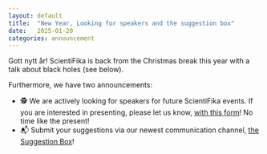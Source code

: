 ```yaml
---
layout: default
title:  "New Year, Looking for speakers and the suggestion box"
date:   2025-01-20
categories: announcement
---
```

Gott nytt år! ScientiFika is back from the Christmas break this year with a talk about black holes (see below).

Furthermore, we have two announcements:
- 🕵️ We are actively looking for speakers for future ScientiFika events. If you are interested in presenting, please let us know, [with this form](https://docs.google.com/forms/d/e/1FAIpQLSdvz9m5FOU57K3mNYNjH04mTR2UGB1KAubC5khwf6u6_u0NUg/viewform?usp=sf_link)! No time like the present!
- 📬 Submit your suggestions via our newest communication channel, [the Suggestion Box](https://forms.gle/364xQjgWiZyDYAzA8)!
